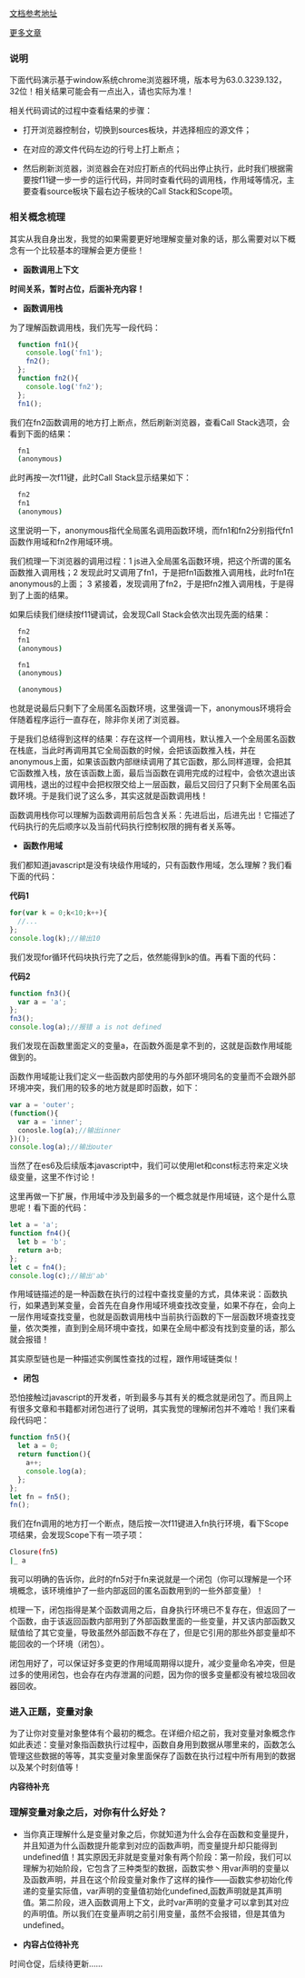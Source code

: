 [文档参考地址](http://dmitrysoshnikov.com/ecmascript/chapter-2-variable-object/)

[更多文章](https://github.com/woai30231/webDevDetails)

### 说明

下面代码演示基于window系统chrome浏览器环境，版本号为63.0.3239.132，32位！相关结果可能会有一点出入，请也实际为准！

相关代码调试的过程中查看结果的步骤：

* 打开浏览器控制台，切换到sources板块，并选择相应的源文件；

* 在对应的源文件代码左边的行号上打上断点；

* 然后刷新浏览器，浏览器会在对应打断点的代码出停止执行，此时我们根据需要按f11键一步一步的运行代码，并同时查看代码的调用栈，作用域等情况，主要查看source板块下最右边子板块的Call Stack和Scope项。

### 相关概念梳理

其实从我自身出发，我觉的如果需要更好地理解变量对象的话，那么需要对以下概念有一个比较基本的理解会更方便些！

* **函数调用上下文**

**时间关系，暂时占位，后面补充内容！**

* **函数调用栈**

为了理解函数调用栈，我们先写一段代码：

```javascript
  function fn1(){
    console.log('fn1');
    fn2();
  };
  function fn2(){
    console.log('fn2');
  };
  fn1();
```
我们在fn2函数调用的地方打上断点，然后刷新浏览器，查看Call Stack选项，会看到下面的结果：

```bash
  fn1
  (anonymous)
```
此时再按一次f11键，此时Call Stack显示结果如下：

```bash
  fn2
  fn1
  (anonymous)
```
这里说明一下，anonymous指代全局匿名调用函数环境，而fn1和fn2分别指代fn1函数作用域和fn2作用域环境。

我们梳理一下浏览器的调用过程：1 js进入全局匿名函数环境，把这个所谓的匿名函数推入调用栈；2 发现此时又调用了fn1，于是把fn1函数推入调用栈，此时fn1在anonymous的上面； 3 紧接着，发现调用了fn2，于是把fn2推入调用栈，于是得到了上面的结果。

如果后续我们继续按f11键调试，会发现Call Stack会依次出现先面的结果：

```bash
  fn2
  fn1
  (anonymous)
```

```bash
  fn1
  (anonymous)
```

```bash
  (anonymous)
```
也就是说最后只剩下了全局匿名函数环境，这里强调一下，anonymous环境将会伴随着程序运行一直存在，除非你关闭了浏览器。

于是我们总结得到这样的结果：存在这样一个调用栈，默认推入一个全局匿名函数在栈底，当此时再调用其它全局函数的时候，会把该函数推入栈，并在anonymous上面，如果该函数内部继续调用了其它函数，那么同样道理，会把其它函数推入栈，放在该函数上面，最后当函数在调用完成的过程中，会依次退出该调用栈，退出的过程中会把权限交给上一层函数，最后又回归了只剩下全局匿名函数环境。于是我们说了这么多，其实这就是函数调用栈！

函数调用栈你可以理解为函数调用前后包含关系：先进后出，后进先出！它描述了代码执行的先后顺序以及当前代码执行控制权限的拥有者关系等。

* **函数作用域**

我们都知道javascript是没有块级作用域的，只有函数作用域，怎么理解？我们看下面的代码：

**代码1**
```javascript
for(var k = 0;k<10;k++){
  //...
};
console.log(k);//输出10
```
我们发现for循环代码块执行完了之后，依然能得到k的值。再看下面的代码：

**代码2**
```javascript
function fn3(){
  var a = 'a';
};
fn3();
console.log(a);//报错 a is not defined
```
我们发现在函数里面定义的变量a，在函数外面是拿不到的，这就是函数作用域能做到的。

函数作用域能让我们定义一些函数内部使用的与外部环境同名的变量而不会跟外部环境冲突，我们用的较多的地方就是即时函数，如下：

```javascript
var a = 'outer';
(function(){
  var a = 'inner';
  conosle.log(a);//输出inner
})();
console.log(a);//输出outer
```
当然了在es6及后续版本javascript中，我们可以使用let和const标志符来定义块级变量，这里不作讨论！

这里再做一下扩展，作用域中涉及到最多的一个概念就是作用域链，这个是什么意思呢！看下面的代码：

```javascript
let a = 'a';
function fn4(){
  let b = 'b';
  return a+b;
};
let c = fn4();
console.log(c);//输出'ab'
```
作用域链描述的是一种函数在执行的过程中查找变量的方式，具体来说：函数执行，如果遇到某变量，会首先在自身作用域环境查找改变量，如果不存在，会向上一层作用域查找变量，也就是函数调用栈中当前执行函数的下一层函数环境查找变量，依次类推，直到到全局环境中查找，如果在全局中都没有找到变量的话，那么就会报错！

其实原型链也是一种描述实例属性查找的过程，跟作用域链类似！

* **闭包**

恐怕接触过javascript的开发者，听到最多与其有关的概念就是闭包了。而且网上有很多文章和书籍都对闭包进行了说明，其实我觉的理解闭包并不难哈！我们来看段代码吧：

```javascript
function fn5(){
  let a = 0;
  return function(){
    a++;
    console.log(a);
  };
};
let fn = fn5();
fn();
```
我们在fn调用的地方打一个断点，随后按一次f11键进入fn执行环境，看下Scope项结果，会发现Scope下有一项子项：

```bash
Closure(fn5)
|_ a
```
我可以明确的告诉你，此时的fn5对于fn来说就是一个闭包（你可以理解是一个环境概念，该环境维护了一些内部返回的匿名函数用到的一些外部变量）！

梳理一下，闭包指得是某个函数调用之后，自身执行环境已不复存在，但返回了一个函数，由于该返回函数内部用到了外部函数里面的一些变量，并又该内部函数又赋值给了其它变量，导致虽然外部函数不存在了，但是它引用的那些外部变量却不能回收的一个环境（闭包）。

闭包用好了，可以保证好多变更的作用域周期得以提升，减少变量命名冲突，但是过多的使用闭包，也会存在内存泄漏的问题，因为你的很多变量都没有被垃圾回收器回收。

### 进入正题，变量对象

为了让你对变量对象整体有个最初的概念。在详细介绍之前，我对变量对象概念作如此表述：变量对象指函数执行过程中，函数自身用到数据从哪里来的，函数怎么管理这些数据的等等，其实变量对象里面保存了函数在执行过程中所有用到的数据以及某个时刻值等！

**内容待补充**

### 理解变量对象之后，对你有什么好处？

* 当你真正理解什么是变量对象之后，你就知道为什么会存在函数和变量提升，并且知道为什么函数提升能拿到对应的函数声明，而变量提升却只能得到undefined值！其实原因无非就是变量对象有两个阶段：第一阶段，我们可以理解为初始阶段，它包含了三种类型的数据，函数实参丶用var声明的变量以及函数声明，并且在这个阶段变量对象作了这样的操作——函数实参初始化传递的变量实际值，var声明的变量值初始化undefined,函数声明就是其声明值。第二阶段，进入函数调用上下文，此时var声明的变量才可以拿到其对应的声明值。所以我们在变量声明之前引用变量，虽然不会报错，但是其值为undefined。

* **内容占位待补充**

时间仓促，后续待更新……







